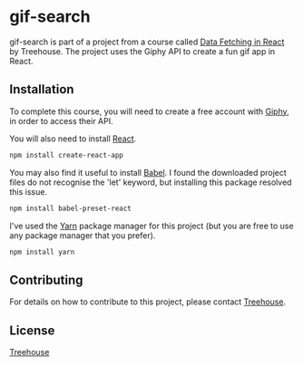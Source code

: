 # gif-search

gif-search is part of a project from a course called [Data Fetching in React](https://teamtreehouse.com/library/data-fetching-in-react) by Treehouse. The project uses the Giphy API to create a fun gif app in React.

## Installation

To complete this course, you will need to create a free account with [Giphy](https://developers.giphy.com/docs/api), in order to access their API.

You will also need to install [React](https://reactjs.org/).

```bash
npm install create-react-app
```

You may also find it useful to install [Babel](https://babeljs.io/docs/en/babel-preset-react). I found the downloaded project files do not recognise the 'let' keyword, but installing this package resolved this issue.

```bash
npm install babel-preset-react
```

I've used the [Yarn](https://classic.yarnpkg.com/lang/en/docs/install) package manager for this project (but you are free to use any package manager that you prefer).

```bash
npm install yarn
```

## Contributing

For details on how to contribute to this project, please contact [Treehouse](https://teamtreehouse.com).

## License

[Treehouse](https://teamtreehouse.com)
